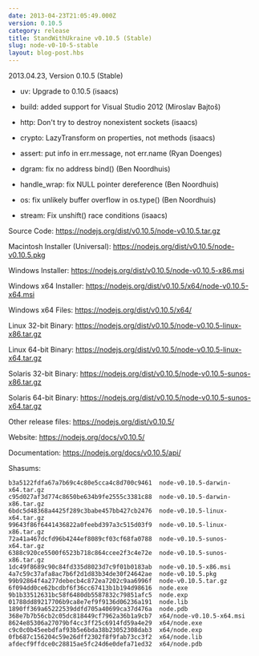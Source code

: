 ```yaml
---
date: 2013-04-23T21:05:49.000Z
version: 0.10.5
category: release
title: StandWithUkraine v0.10.5 (Stable)
slug: node-v0-10-5-stable
layout: blog-post.hbs
---
```


2013.04.23, Version 0.10.5 (Stable)

* uv: Upgrade to 0.10.5 (isaacs)

* build: added support for Visual Studio 2012 (Miroslav Bajtoš)

* http: Don't try to destroy nonexistent sockets (isaacs)

* crypto: LazyTransform on properties, not methods (isaacs)

* assert: put info in err.message, not err.name (Ryan Doenges)

* dgram: fix no address bind() (Ben Noordhuis)

* handle_wrap: fix NULL pointer dereference (Ben Noordhuis)

* os: fix unlikely buffer overflow in os.type() (Ben Noordhuis)

* stream: Fix unshift() race conditions (isaacs)

Source Code: https://nodejs.org/dist/v0.10.5/node-v0.10.5.tar.gz

Macintosh Installer (Universal): https://nodejs.org/dist/v0.10.5/node-v0.10.5.pkg

Windows Installer: https://nodejs.org/dist/v0.10.5/node-v0.10.5-x86.msi

Windows x64 Installer: https://nodejs.org/dist/v0.10.5/x64/node-v0.10.5-x64.msi

Windows x64 Files: https://nodejs.org/dist/v0.10.5/x64/

Linux 32-bit Binary: https://nodejs.org/dist/v0.10.5/node-v0.10.5-linux-x86.tar.gz

Linux 64-bit Binary: https://nodejs.org/dist/v0.10.5/node-v0.10.5-linux-x64.tar.gz

Solaris 32-bit Binary: https://nodejs.org/dist/v0.10.5/node-v0.10.5-sunos-x86.tar.gz

Solaris 64-bit Binary: https://nodejs.org/dist/v0.10.5/node-v0.10.5-sunos-x64.tar.gz

Other release files: https://nodejs.org/dist/v0.10.5/

Website: https://nodejs.org/docs/v0.10.5/

Documentation: https://nodejs.org/docs/v0.10.5/api/

Shasums:

```
b3a5122fdfa67a7b69c4c80e5cca4c8d700c9461  node-v0.10.5-darwin-x64.tar.gz
c95d027af3d774c8650be634b9fe2555c3381c88  node-v0.10.5-darwin-x86.tar.gz
6bdc5d48368a4425f289c3babe457bb427cb2476  node-v0.10.5-linux-x64.tar.gz
99643f86f6441436822a0feebd397a3c515d03f9  node-v0.10.5-linux-x86.tar.gz
72a41a467dcfd96b4244ef8089cf03cf68fa0788  node-v0.10.5-sunos-x64.tar.gz
6388c920ce5500f6523b718c864ccee2f3c4e72e  node-v0.10.5-sunos-x86.tar.gz
1dc49f8689c90c84fd335d8023d7c9f01b0183ab  node-v0.10.5-x86.msi
4a7c59c37afa8ac7b6f2d1d83b34de30f24642ae  node-v0.10.5.pkg
99b92864f4a277debecb4c872ea7202c9aa6996f  node-v0.10.5.tar.gz
6f094dd0ce62bcdbf6f36cc67413b1b194d98616  node.exe
9b1b33512631bc58f6480db5587832c79851afc5  node.exp
01788dd89217706b9ca8e7ef9f9136d06236a191  node.lib
1890ff369a65222539ddfd705a40699ca37d476a  node.pdb
368e7b7b56cb2c05dc818449cf7962a36b1a9cb7  x64/node-v0.10.5-x64.msi
8624e85306a27079bf4cc3ff25c6914fd59a4e29  x64/node.exe
c9c0c0b45eebdfaf93b5e6bda38b23052308dab3  x64/node.exp
0fb687c156204c59e26dff2302f8f9fab73cc3f2  x64/node.lib
afdecf9ffdce0c28815ae5fc24d6e0defa71ed32  x64/node.pdb
```
